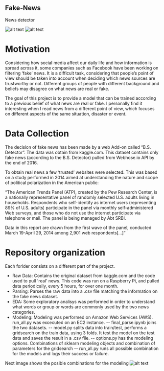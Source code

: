 ## Fake-News
News detector

![alt text](https://raw.github.com/rickyca/Fake-News/blob/master/images/tfidf_fake_12gram.png)
![alt text](https://raw.github.com/rickyca/Fake-News/blob/master/images/tfidf_real_12.png)

# Motivation 

Considering how social media affect our daily life and how information is spread across it, some companies such as Facebook have been working on filtering ‘fake’ news. It is a difficult task, considering that people’s point of view should be taken into account when deciding which news sources are trustworthy or not. Different groups of people with different background and beliefs may disagree on what news are real or fake.

The goal of this project is to provide a model that can be trained according to a previous belief of what news are real or fake. I personally find it interesting when I read news from a different point of view, which focuses on different aspects of the same situation, disaster or event. 

# Data Collection 

The decision of fake news has been made by a web Add-on called “B.S. Detector”. The data was obtain from kaggle.com. This dataset contains only fake news (according to the B.S. Detector) pulled from Webhose.io API by the end of 2016.

To obtain real news a few ‘trusted’ websites were selected. This was based on a study performed in 2014 aimed at understanding the nature and scope of political polarization in the American public:

“The American Trends Panel (ATP), created by the Pew Research Center, is a nationally representative panel of randomly selected U.S. adults living in households. Respondents who self-identify as internet users (representing 89% of U.S. adults) participate in the panel via monthly self-administered Web surveys, and those who do not use the internet participate via telephone or mail. The panel is being managed by Abt SRBI.

Data in this report are drawn from the first wave of the panel, conducted March 19-April 29, 2014 among 2,901 web respondents[...]”

# Repository organization

Each forlder consists on a different part of the project.

 - Raw Data: Contains the original dataset from kaggle.com and the code used to pull 'real' news. This code was run on a Raspberry Pi, and pulled data periodically, every 5 hours, for over one month.
 - Parsing: Parses the raw data into a .csv file matching the information on the fake news dataset.
 - EDA: Some exploratory analisys was performed in order to understand what words or group or words are commonly used by the two news categories.
 - Modeling: Modeling was performed on Amazon Web Services (AWS). run_all.py was excecuted on an EC2 instance.
          -- final_parse.ipynb joins the two datasets. 
          -- model.py splits data into train/test, performs a gridsearch on the train data, using 3 folds. It test the model on the test data and saves the result in a .csv file.
          -- options.py has the modeling options. Combinations of sklearn modeling objects and combination of parameters for the gridsearch
          -- run_all.py runs all possible combination for the models and logs their success or failure.

Next image shows the posible combinations for the modeling
![alt text](https://raw.github.com/rickyca/Fake-News/blob/master/images/model.png)
